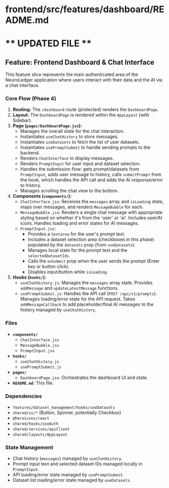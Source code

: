 # frontend/src/features/dashboard/README.md
# ** UPDATED FILE **

## Feature: Frontend Dashboard & Chat Interface

This feature slice represents the main authenticated area of the NeuroLedger application where users interact with their data and the AI via a chat interface.

### Core Flow (Phase 4)

1.  **Routing:** The `/dashboard` route (protected) renders the `DashboardPage`.
2.  **Layout:** The `DashboardPage` is rendered within the `AppLayout` (with Sidebar).
3.  **Page (`pages/DashboardPage.jsx`):**
    *   Manages the overall state for the chat interaction.
    *   Instantiates `useChatHistory` to store messages.
    *   Instantiates `useDatasets` to fetch the list of user datasets.
    *   Instantiates `usePromptSubmit` to handle sending prompts to the backend.
    *   Renders `ChatInterface` to display messages.
    *   Renders `PromptInput` for user input and dataset selection.
    *   Handles the submission flow: gets prompt/datasets from `PromptInput`, adds user message to history, calls `submitPrompt` from the hook, which handles the API call and adds the AI response/error to history.
    *   Manages scrolling the chat view to the bottom.
4.  **Components (`components/`):**
    *   `ChatInterface.jsx`: Receives the `messages` array and `isLoading` state, maps over messages, and renders `MessageBubble` for each.
    *   `MessageBubble.jsx`: Renders a single chat message with appropriate styling based on whether it's from the 'user' or 'ai'. Includes user/AI icons. Handles loading and error states for AI messages.
    *   `PromptInput.jsx`:
        *   Provides a `textarea` for the user's prompt text.
        *   Includes a dataset selection area (checkboxes in this phase) populated by the `datasets` prop (from `useDatasets`).
        *   Manages local state for the prompt text and the `selectedDatasetIds`.
        *   Calls the `onSubmit` prop when the user sends the prompt (Enter key or button click).
        *   Disables input/button while `isLoading`.
5.  **Hooks (`hooks/`):**
    *   `useChatHistory.js`: Manages the `messages` array state. Provides `addMessage` and `updateLatestMessage` functions.
    *   `usePromptSubmit.js`: Handles the API call (`POST /api/v1/prompts`). Manages loading/error state for the API request. Takes `addMessageCallback` to add placeholder/final AI messages to the history managed by `useChatHistory`.

### Files

*   **`components/`**
    *   `ChatInterface.jsx`
    *   `MessageBubble.jsx`
    *   `PromptInput.jsx`
*   **`hooks/`**
    *   `useChatHistory.js`
    *   `usePromptSubmit.js`
*   **`pages/`**
    *   `DashboardPage.jsx`: Orchestrates the dashboard UI and state.
*   **`README.md`**: This file.

### Dependencies

*   `features/dataset_management/hooks/useDatasets`
*   `shared/ui/*` (Button, Spinner, potentially Checkbox)
*   `@heroicons/react`
*   `shared/hooks/useAuth`
*   `shared/services/apiClient`
*   `shared/layouts/AppLayout`

### State Management

*   Chat history (`messages`) managed by `useChatHistory`.
*   Prompt input text and selected dataset IDs managed locally in `PromptInput`.
*   API loading/error state managed by `usePromptSubmit`.
*   Dataset list loading/error state managed by `useDatasets`.